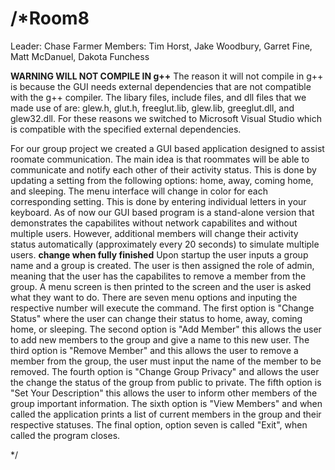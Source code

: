 /*Room8
=====

Leader: Chase Farmer 
Members: Tim Horst, Jake Woodbury, Garret Fine, Matt McDanuel, Dakota Funchess

**WARNING WILL NOT COMPILE IN g++**
The reason it will not compile in g++ is because the GUI needs external dependencies that are not compatible with the g++ compiler. The libary files, include files, and dll files that we made use of are: glew.h, glut.h, freeglut.lib, glew.lib, greeglut.dll, and glew32.dll. For these reasons we switched to Microsoft Visual Studio which is compatible with the specified external dependencies. 

For our group project we created a GUI based application designed to assist roomate communication. The main idea is that roommates will be able to communicate and notify each other of their activity status. This is done by updating a setting from the following options: home, away, coming home, and sleeping. The menu interface will change in color for each corresponding setting. This is done by entering individual letters in your keyboard. As of now our GUI based program is a stand-alone version that demonstrates the capabilites without network capabilites and without multiple users. However, additional members will change their activity status automatically (approximately every 20 seconds) to simulate multiple users.
**change when fully finished**
Upon startup the user inputs a group name and a group is created. The user is then assigned the role of admin, meaning that the user has the capabilites to remove a member from the group. A menu screen is then printed to the screen and the user is asked what they want to do. There are seven menu options and inputing the respective number will execute the command. The first option is "Change Status" where the user can change their status to home, away, coming home, or sleeping. The second option is "Add Member" this allows the user to add new members to the group and give a name to this new user. The third option is "Remove Member" and this allows the user to remove a member from the group, the user must input the name of the member to be removed. The fourth option is "Change Group Privacy" and allows the user the change the status of the group from public to private. The fifth option is "Set Your Description" this allows the user to inform other members of the group important information. The sixth option is "View Members" and when called the application prints a list of current members in the group and their respective statuses. The final option, option seven is called "Exit", when called the program closes.




*/
